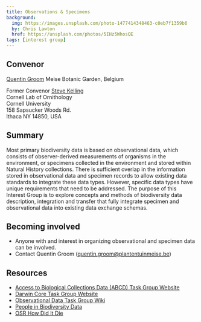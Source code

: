 ```yaml
---
title: Observations & Specimens
background:
  img: https://images.unsplash.com/photo-1477414348463-c0eb7f1359b6
  by: Chris Lawton
  href: https://unsplash.com/photos/5IHz5WhosQE
tags: [interest group]
---
```


<!-- Copied from http://www.tdwg.org/activities/osr/ -->

## Convenor

[Quentin Groom](quentin.groom@plantentuinmeise.be)
Meise Botanic Garden, Belgium

Former Convenor 
[Steve Kelling](mailto:stk2@cornell.edu)  
Cornell Lab of Ornithology  
Cornell University  
158 Sapsucker Woods Rd.  
Ithaca NY 14850, USA  

## Summary

Most primary biodiversity data is based on observational data, which consists of observer-derived measurements of organisms in the environment, or specimens collected in the environment and stored within Natural History collections. There is sufficient overlap in the information stored in observational data and specimen records to allow existing data standards to integrate these data types. However, specific data types have unique requirements that need to be addressed. The purpose of this Interest Group is to explore concepts and methods of biodiversity data description, integration and transfer that fully integrate specimen and observational data into existing data exchange schemas.

## Becoming involved

* Anyone with and interest in organizing observational and specimen data can be involved.
* Contact Quentin Groom (quentin.groom@plantentuinmeise.be)

## Resources

* [Access to Biological Collections Data (ABCD) Task Group Website](http://www.tdwg.org/activities/abcd/)
* [Darwin Core Task Group Website](http://www.tdwg.org/activities/darwincore/)
* [Observational Data Task Group Wiki](http://wiki.tdwg.org/Observational/)
* [People in Biodiversity Data](https://www.tdwg.org/community/attribution/people/)
* [OSR How Did It Die](https://www.tdwg.org/community/osr/how-did-it-die/)
